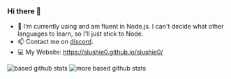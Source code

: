 ### Hi there 👋

- 🌱 I’m currently using and am fluent in Node.js. I can't decide what other languages to learn, so I'll just stick to Node.
- 📫 Contact me on [discord](https://www.discord.com/users/542493666296594473/).
- 💻 My Website: https://slushie0.github.io/slushie0/

![based github stats](https://github-readme-stats.vercel.app/api?username=slushie0&show_icons=true&theme=dark)
![more based github stats](https://github-readme-stats.vercel.app/api/top-langs/?username=slushie0&theme=dark)
